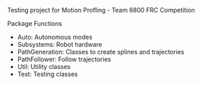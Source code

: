 Testing project for Motion Profling - Team 6800 FRC Competition

Package Functions
  - Auto: Autonomous modes
  - Subsystems: Robot hardware
  - PathGeneration: Classes to create splines and trajectories
  - PathFollower: Follow trajectories
  - Util: Utility classes
  - Test: Testing classes
